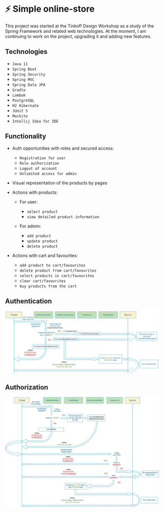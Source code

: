 # ⚡ Simple online-store
This project was started at the Tinkoff Design Workshop as a 
study of the Spring Framework and related web technologies. 
At the moment, I am continuing to work on the project, 
upgrading it and adding new features.

## Technologies

- ``Java 11``
- ``Spring Boot``
- ``Spring Security``
- ``Spring MVC``
- ``Spring Data JPA``
- ``Gradle``
- ``Lombok``
- ``PostgreSQL``
- ``H2 Hibernate``
- ``JUnit 5``
- ``Mockito``
- ``Intellij Idea for IDE``

## Functionality

- Auth opportunities with roles and secured access:

  - ``Registration for user``
  - ``Role authorization``
  - ``Logout of account``
  - ``Unlimited access for admin``

- Visual representation of the products by pages

- Actions with products:

  - For user:
  
    - ``select product``
    - ``view detailed product information``
    
  - For admin:
  
    -  ``add product``
    -  ``update product``
    -  ``delete product``

- Actions with cart and favourites: 

  - ``add product to cart/favourites``
  - ``delete product from cart/favourites``
  - ``select products in cart/favourites``
  - ``clear cart/favourites``
  - ``buy products from the cart``

## Authentication

![Auth](https://github.com/ivkopylovv/online-store/blob/main/src/main/resources/schemes/1.jpg?raw=true)

## Authorization

![Auth](https://github.com/ivkopylovv/online-store/blob/main/src/main/resources/schemes/2.jpg?raw=true)
